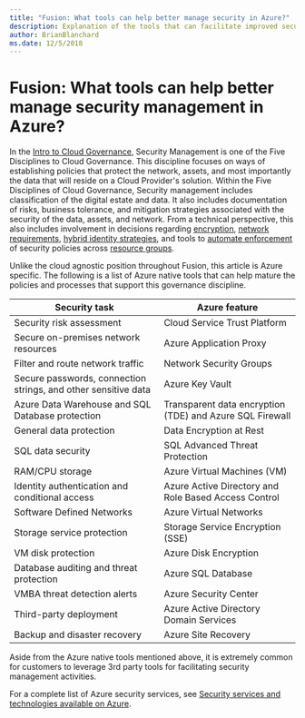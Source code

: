 ```yaml
---
title: "Fusion: What tools can help better manage security in Azure?"
description: Explanation of the tools that can facilitate improved security management in Azure
author: BrianBlanchard
ms.date: 12/5/2018
---
```


# Fusion: What tools can help better manage security management in Azure?

In the [Intro to Cloud Governance](../overview.md), Security Management is one of the Five Disciplines to Cloud Governance. This discipline focuses on ways of establishing policies that protect the network, assets, and most importantly the data that will reside on a Cloud Provider's solution. Within the Five Disciplines of Cloud Governance, Security management includes classification of the digital estate and data. It also includes documentation of risks, business tolerance, and mitigation strategies associated with the security of the data, assets, and network. From a technical perspective, this also includes involvement in decisions regarding [encryption](../../infrastructure/encryption/overview.md), [network requirements](../../infrastructure/software-defined-networks/overview.md), [hybrid identity strategies](../../infrastructure/identity/overview.md), and tools to [automate enforcement](../../infrastructure/policy-enforcement/overview.md) of security policies across [resource groups](../../infrastructure/resource-grouping/overview.md).

Unlike the cloud agnostic position throughout Fusion, this article is Azure specific. The following is a list of Azure native tools that can help mature the policies and processes that support this governance discipline.

| Security task |Azure feature  |
|---------|---------|
|Security risk assessment     | Cloud Service Trust Platform         |
|Secure on-premises network resources    | Azure Application Proxy |
|Filter and route network traffic     | Network Security Groups         |
|Secure passwords, connection strings, and other sensitive data     | Azure Key Vault        |
|Azure Data Warehouse and SQL Database protection     | Transparent data encryption (TDE) and Azure SQL Firewall |     |
|General data protection    | Data Encryption at Rest |
|SQL data security     | SQL Advanced Threat Protection |
|RAM/CPU storage     | Azure Virtual Machines (VM) |
|Identity authentication and conditional access    | Azure Active Directory and Role Based Access Control |
|Software Defined Networks     | Azure Virtual Networks |
|Storage service protection    | Storage Service Encryption (SSE) |
|VM disk protection   | Azure Disk Encryption |
|Database auditing and threat protection    | Azure SQL Database |
|VMBA threat detection alerts    | Azure Security Center |
|Third-party deployment    | Azure Active Directory Domain Services |
|Backup and disaster recovery    | Azure Site Recovery |

Aside from the Azure native tools mentioned above, it is extremely common for customers to leverage 3rd party tools for facilitating security management activities.

For a complete list of Azure security services, see [Security services and technologies available on Azure](https://docs.microsoft.com/en-us/azure/security/azure-security-services-technologies).
